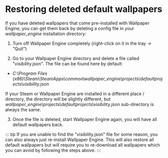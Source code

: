 # Restoring deleted default wallpapers

If you have deleted wallpapers that come pre-installed with Wallpaper Engine, you can get them back by deleting a config file in your *wallpaper_engine* installation directory:

1. Turn off Wallpaper Engine completely (right-click on it in the tray -> "Quit")

2. Go to your Wallpaper Engine directory and delete a file called "visibility.json". The file can be found here by default:

* *C:\Program Files (x86)\Steam\SteamApps\common\wallpaper_engine\projects\defaultprojects\visibility.json*

If your Steam or Wallpaper Engine are installed in a different place / directory, the directory will be slightly different, but *wallpaper_engine\projects\defaultprojects\visibility.json* sub-directory is always the same.

3. Once the file is deleted, start Wallpaper Engine again, you will have all default wallpapers back.

::: tip
If you are unable to find the "visibility.json" file for some reason, you can also always just re-install Wallpaper Engine. This will also restore all default wallpapers but will require you to re-download all wallpapers which you can avoid by following the steps above.
:::